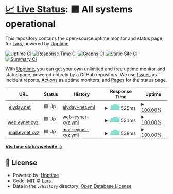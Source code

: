 # [📈 Live Status](https://elyday.github.io/uptime): <!--live status--> **🟩 All systems operational**

This repository contains the open-source uptime monitor and status page for [Lars](https://elyday.net), powered by [Upptime](https://github.com/upptime/upptime).

[![Uptime CI](https://github.com/elyday/uptime/workflows/Uptime%20CI/badge.svg)](https://github.com/elyday/uptime/actions?query=workflow%3A%22Uptime+CI%22)
[![Response Time CI](https://github.com/elyday/uptime/workflows/Response%20Time%20CI/badge.svg)](https://github.com/elyday/uptime/actions?query=workflow%3A%22Response+Time+CI%22)
[![Graphs CI](https://github.com/elyday/uptime/workflows/Graphs%20CI/badge.svg)](https://github.com/elyday/uptime/actions?query=workflow%3A%22Graphs+CI%22)
[![Static Site CI](https://github.com/elyday/uptime/workflows/Static%20Site%20CI/badge.svg)](https://github.com/elyday/uptime/actions?query=workflow%3A%22Static+Site+CI%22)
[![Summary CI](https://github.com/elyday/uptime/workflows/Summary%20CI/badge.svg)](https://github.com/elyday/uptime/actions?query=workflow%3A%22Summary+CI%22)

With [Upptime](https://upptime.js.org), you can get your own unlimited and free uptime monitor and status page, powered entirely by a GitHub repository. We use [Issues](https://github.com/elyday/uptime/issues) as incident reports, [Actions](https://github.com/elyday/uptime/actions) as uptime monitors, and [Pages](https://elyday.github.io/uptime) for the status page.

<!--start: status pages-->
<!-- This summary is generated by Upptime (https://github.com/upptime/upptime) -->
<!-- Do not edit this manually, your changes will be overwritten -->
<!-- prettier-ignore -->
| URL | Status | History | Response Time | Uptime |
| --- | ------ | ------- | ------------- | ------ |
| <img alt="" src="https://icons.duckduckgo.com/ip3/elyday.net.ico" height="13"> [elyday.net](https://elyday.net) | 🟩 Up | [elyday-net.yml](https://github.com/elyday/uptime/commits/HEAD/history/elyday-net.yml) | <details><summary><img alt="Response time graph" src="./graphs/elyday-net/response-time-week.png" height="20"> 525ms</summary><br><a href="https://elyday.github.io/uptime/history/elyday-net"><img alt="Response time 698" src="https://img.shields.io/endpoint?url=https%3A%2F%2Fraw.githubusercontent.com%2Felyday%2Fuptime%2FHEAD%2Fapi%2Felyday-net%2Fresponse-time.json"></a><br><a href="https://elyday.github.io/uptime/history/elyday-net"><img alt="24-hour response time 531" src="https://img.shields.io/endpoint?url=https%3A%2F%2Fraw.githubusercontent.com%2Felyday%2Fuptime%2FHEAD%2Fapi%2Felyday-net%2Fresponse-time-day.json"></a><br><a href="https://elyday.github.io/uptime/history/elyday-net"><img alt="7-day response time 525" src="https://img.shields.io/endpoint?url=https%3A%2F%2Fraw.githubusercontent.com%2Felyday%2Fuptime%2FHEAD%2Fapi%2Felyday-net%2Fresponse-time-week.json"></a><br><a href="https://elyday.github.io/uptime/history/elyday-net"><img alt="30-day response time 569" src="https://img.shields.io/endpoint?url=https%3A%2F%2Fraw.githubusercontent.com%2Felyday%2Fuptime%2FHEAD%2Fapi%2Felyday-net%2Fresponse-time-month.json"></a><br><a href="https://elyday.github.io/uptime/history/elyday-net"><img alt="1-year response time 698" src="https://img.shields.io/endpoint?url=https%3A%2F%2Fraw.githubusercontent.com%2Felyday%2Fuptime%2FHEAD%2Fapi%2Felyday-net%2Fresponse-time-year.json"></a></details> | <details><summary><a href="https://elyday.github.io/uptime/history/elyday-net">100.00%</a></summary><a href="https://elyday.github.io/uptime/history/elyday-net"><img alt="All-time uptime 99.96%" src="https://img.shields.io/endpoint?url=https%3A%2F%2Fraw.githubusercontent.com%2Felyday%2Fuptime%2FHEAD%2Fapi%2Felyday-net%2Fuptime.json"></a><br><a href="https://elyday.github.io/uptime/history/elyday-net"><img alt="24-hour uptime 100.00%" src="https://img.shields.io/endpoint?url=https%3A%2F%2Fraw.githubusercontent.com%2Felyday%2Fuptime%2FHEAD%2Fapi%2Felyday-net%2Fuptime-day.json"></a><br><a href="https://elyday.github.io/uptime/history/elyday-net"><img alt="7-day uptime 100.00%" src="https://img.shields.io/endpoint?url=https%3A%2F%2Fraw.githubusercontent.com%2Felyday%2Fuptime%2FHEAD%2Fapi%2Felyday-net%2Fuptime-week.json"></a><br><a href="https://elyday.github.io/uptime/history/elyday-net"><img alt="30-day uptime 100.00%" src="https://img.shields.io/endpoint?url=https%3A%2F%2Fraw.githubusercontent.com%2Felyday%2Fuptime%2FHEAD%2Fapi%2Felyday-net%2Fuptime-month.json"></a><br><a href="https://elyday.github.io/uptime/history/elyday-net"><img alt="1-year uptime 99.96%" src="https://img.shields.io/endpoint?url=https%3A%2F%2Fraw.githubusercontent.com%2Felyday%2Fuptime%2FHEAD%2Fapi%2Felyday-net%2Fuptime-year.json"></a></details>
| <img alt="" src="https://icons.duckduckgo.com/ip3/web.hetz.server.eynet.xyz.ico" height="13"> [web.eynet.xyz](https://web.hetz.server.eynet.xyz) | 🟩 Up | [web-eynet-xyz.yml](https://github.com/elyday/uptime/commits/HEAD/history/web-eynet-xyz.yml) | <details><summary><img alt="Response time graph" src="./graphs/web-eynet-xyz/response-time-week.png" height="20"> 531ms</summary><br><a href="https://elyday.github.io/uptime/history/web-eynet-xyz"><img alt="Response time 661" src="https://img.shields.io/endpoint?url=https%3A%2F%2Fraw.githubusercontent.com%2Felyday%2Fuptime%2FHEAD%2Fapi%2Fweb-eynet-xyz%2Fresponse-time.json"></a><br><a href="https://elyday.github.io/uptime/history/web-eynet-xyz"><img alt="24-hour response time 552" src="https://img.shields.io/endpoint?url=https%3A%2F%2Fraw.githubusercontent.com%2Felyday%2Fuptime%2FHEAD%2Fapi%2Fweb-eynet-xyz%2Fresponse-time-day.json"></a><br><a href="https://elyday.github.io/uptime/history/web-eynet-xyz"><img alt="7-day response time 531" src="https://img.shields.io/endpoint?url=https%3A%2F%2Fraw.githubusercontent.com%2Felyday%2Fuptime%2FHEAD%2Fapi%2Fweb-eynet-xyz%2Fresponse-time-week.json"></a><br><a href="https://elyday.github.io/uptime/history/web-eynet-xyz"><img alt="30-day response time 567" src="https://img.shields.io/endpoint?url=https%3A%2F%2Fraw.githubusercontent.com%2Felyday%2Fuptime%2FHEAD%2Fapi%2Fweb-eynet-xyz%2Fresponse-time-month.json"></a><br><a href="https://elyday.github.io/uptime/history/web-eynet-xyz"><img alt="1-year response time 661" src="https://img.shields.io/endpoint?url=https%3A%2F%2Fraw.githubusercontent.com%2Felyday%2Fuptime%2FHEAD%2Fapi%2Fweb-eynet-xyz%2Fresponse-time-year.json"></a></details> | <details><summary><a href="https://elyday.github.io/uptime/history/web-eynet-xyz">100.00%</a></summary><a href="https://elyday.github.io/uptime/history/web-eynet-xyz"><img alt="All-time uptime 32.57%" src="https://img.shields.io/endpoint?url=https%3A%2F%2Fraw.githubusercontent.com%2Felyday%2Fuptime%2FHEAD%2Fapi%2Fweb-eynet-xyz%2Fuptime.json"></a><br><a href="https://elyday.github.io/uptime/history/web-eynet-xyz"><img alt="24-hour uptime 100.00%" src="https://img.shields.io/endpoint?url=https%3A%2F%2Fraw.githubusercontent.com%2Felyday%2Fuptime%2FHEAD%2Fapi%2Fweb-eynet-xyz%2Fuptime-day.json"></a><br><a href="https://elyday.github.io/uptime/history/web-eynet-xyz"><img alt="7-day uptime 100.00%" src="https://img.shields.io/endpoint?url=https%3A%2F%2Fraw.githubusercontent.com%2Felyday%2Fuptime%2FHEAD%2Fapi%2Fweb-eynet-xyz%2Fuptime-week.json"></a><br><a href="https://elyday.github.io/uptime/history/web-eynet-xyz"><img alt="30-day uptime 92.29%" src="https://img.shields.io/endpoint?url=https%3A%2F%2Fraw.githubusercontent.com%2Felyday%2Fuptime%2FHEAD%2Fapi%2Fweb-eynet-xyz%2Fuptime-month.json"></a><br><a href="https://elyday.github.io/uptime/history/web-eynet-xyz"><img alt="1-year uptime 32.57%" src="https://img.shields.io/endpoint?url=https%3A%2F%2Fraw.githubusercontent.com%2Felyday%2Fuptime%2FHEAD%2Fapi%2Fweb-eynet-xyz%2Fuptime-year.json"></a></details>
| <img alt="" src="https://icons.duckduckgo.com/ip3/mail.eynet.xyz.ico" height="13"> [mail.eynet.xyz](https://mail.eynet.xyz) | 🟩 Up | [mail-eynet-xyz.yml](https://github.com/elyday/uptime/commits/HEAD/history/mail-eynet-xyz.yml) | <details><summary><img alt="Response time graph" src="./graphs/mail-eynet-xyz/response-time-week.png" height="20"> 538ms</summary><br><a href="https://elyday.github.io/uptime/history/mail-eynet-xyz"><img alt="Response time 689" src="https://img.shields.io/endpoint?url=https%3A%2F%2Fraw.githubusercontent.com%2Felyday%2Fuptime%2FHEAD%2Fapi%2Fmail-eynet-xyz%2Fresponse-time.json"></a><br><a href="https://elyday.github.io/uptime/history/mail-eynet-xyz"><img alt="24-hour response time 562" src="https://img.shields.io/endpoint?url=https%3A%2F%2Fraw.githubusercontent.com%2Felyday%2Fuptime%2FHEAD%2Fapi%2Fmail-eynet-xyz%2Fresponse-time-day.json"></a><br><a href="https://elyday.github.io/uptime/history/mail-eynet-xyz"><img alt="7-day response time 538" src="https://img.shields.io/endpoint?url=https%3A%2F%2Fraw.githubusercontent.com%2Felyday%2Fuptime%2FHEAD%2Fapi%2Fmail-eynet-xyz%2Fresponse-time-week.json"></a><br><a href="https://elyday.github.io/uptime/history/mail-eynet-xyz"><img alt="30-day response time 560" src="https://img.shields.io/endpoint?url=https%3A%2F%2Fraw.githubusercontent.com%2Felyday%2Fuptime%2FHEAD%2Fapi%2Fmail-eynet-xyz%2Fresponse-time-month.json"></a><br><a href="https://elyday.github.io/uptime/history/mail-eynet-xyz"><img alt="1-year response time 689" src="https://img.shields.io/endpoint?url=https%3A%2F%2Fraw.githubusercontent.com%2Felyday%2Fuptime%2FHEAD%2Fapi%2Fmail-eynet-xyz%2Fresponse-time-year.json"></a></details> | <details><summary><a href="https://elyday.github.io/uptime/history/mail-eynet-xyz">100.00%</a></summary><a href="https://elyday.github.io/uptime/history/mail-eynet-xyz"><img alt="All-time uptime 99.93%" src="https://img.shields.io/endpoint?url=https%3A%2F%2Fraw.githubusercontent.com%2Felyday%2Fuptime%2FHEAD%2Fapi%2Fmail-eynet-xyz%2Fuptime.json"></a><br><a href="https://elyday.github.io/uptime/history/mail-eynet-xyz"><img alt="24-hour uptime 100.00%" src="https://img.shields.io/endpoint?url=https%3A%2F%2Fraw.githubusercontent.com%2Felyday%2Fuptime%2FHEAD%2Fapi%2Fmail-eynet-xyz%2Fuptime-day.json"></a><br><a href="https://elyday.github.io/uptime/history/mail-eynet-xyz"><img alt="7-day uptime 100.00%" src="https://img.shields.io/endpoint?url=https%3A%2F%2Fraw.githubusercontent.com%2Felyday%2Fuptime%2FHEAD%2Fapi%2Fmail-eynet-xyz%2Fuptime-week.json"></a><br><a href="https://elyday.github.io/uptime/history/mail-eynet-xyz"><img alt="30-day uptime 100.00%" src="https://img.shields.io/endpoint?url=https%3A%2F%2Fraw.githubusercontent.com%2Felyday%2Fuptime%2FHEAD%2Fapi%2Fmail-eynet-xyz%2Fuptime-month.json"></a><br><a href="https://elyday.github.io/uptime/history/mail-eynet-xyz"><img alt="1-year uptime 99.93%" src="https://img.shields.io/endpoint?url=https%3A%2F%2Fraw.githubusercontent.com%2Felyday%2Fuptime%2FHEAD%2Fapi%2Fmail-eynet-xyz%2Fuptime-year.json"></a></details>

<!--end: status pages-->

[**Visit our status website →**](https://elyday.github.io/uptime)

## 📄 License

- Powered by: [Upptime](https://github.com/upptime/upptime)
- Code: [MIT](./LICENSE) © [Lars](https://elyday.net)
- Data in the `./history` directory: [Open Database License](https://opendatacommons.org/licenses/odbl/1-0/)
